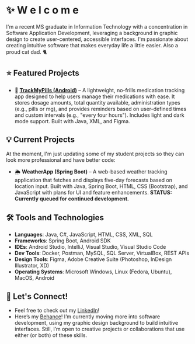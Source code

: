 # ✨️ W e l c o m e 

I'm a recent MS graduate in Information Technology with a concentration in Software Application Development, leveraging a background in graphic design to create user-centered, accessible interfaces. I'm passionate about creating intuitive software that makes everyday life a little easier. Also a proud cat dad. 🐈

## ⭐ Featured Projects
- 💊 [**TrackMyPills (Android)**](https://github.com/ntpinckney/trackmypills) – A lightweight, no-frills medication tracking app designed to help users manage their medications with ease. It stores dosage amounts, total quantity available, administration types (e.g., pills or mg), and provides reminders based on user-defined times and custom intervals (e.g., "every four hours"). Includes light and dark mode support. Built with Java, XML, and Figma.


## 💡 Current Projects

At the moment, I'm just updating some of my student projects so they can look more professional and have better code:

- 🌦 **WeatherApp (Spring Boot)** – A web-based weather tracking application that fetches and displays five-day forecasts based on location input. Built with Java, Spring Boot, HTML, CSS (Bootstrap), and JavaScript with plans for UI and feature enhancements.
**STATUS: Currently queued for continued development.**

## 🛠 Tools and Technologies

- **Languages**: Java, C#, JavaScript, HTML, CSS, XML, SQL
- **Frameworks**: Spring Boot, Android SDK
- **IDEs**: Android Studio, IntelliJ, Visual Studio, Visual Studio Code
- **Dev Tools**: Docker, Postman, MySQL, SQL Server, VirtualBox, REST APIs
- **Design Tools**: Figma, Adobe Creative Suite (Photoshop, InDesign Illustrator, XD)
- **Operating Systems**: Microsoft Windows, Linux (Fedora, Ubuntu), MacOS, Android

## 🤝 Let's Connect!
- Feel free to check out my [LinkedIn](https://www.linkedin.com/in/ntpinckney)!
- Here’s my [Behance](https://www.behance.net/ntpinckneydesigns)! I’m currently moving more into software development, using my graphic design background to build intuitive interfaces. Still, I’m open to creative projects or collaborations that use either (or both) of these skills.
